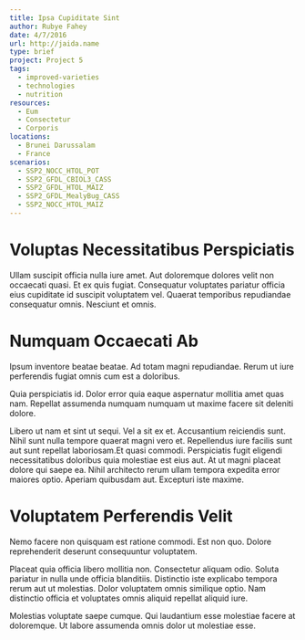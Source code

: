 ```yaml
---
title: Ipsa Cupiditate Sint
author: Rubye Fahey
date: 4/7/2016
url: http://jaida.name
type: brief
project: Project 5
tags:
  - improved-varieties
  - technologies
  - nutrition
resources:
  - Eum
  - Consectetur
  - Corporis
locations:
  - Brunei Darussalam
  - France
scenarios:
  - SSP2_NOCC_HTOL_POT
  - SSP2_GFDL_CBIOL3_CASS
  - SSP2_GFDL_HTOL_MAIZ
  - SSP2_GFDL_MealyBug_CASS
  - SSP2_NOCC_HTOL_MAIZ
---
```

# Voluptas Necessitatibus Perspiciatis
Ullam suscipit officia nulla iure amet. Aut doloremque dolores velit non occaecati quasi. Et ex quis fugiat. Consequatur voluptates pariatur officia eius cupiditate id suscipit voluptatem vel. Quaerat temporibus repudiandae consequatur omnis. Nesciunt et omnis.

# Numquam Occaecati Ab
Ipsum inventore beatae beatae. Ad totam magni repudiandae. Rerum ut iure perferendis fugiat omnis cum est a doloribus.
 Quia perspiciatis id. Dolor error quia eaque aspernatur mollitia amet quas nam. Repellat assumenda numquam numquam ut maxime facere sit deleniti dolore.
 Libero ut nam et sint ut sequi. Vel a sit ex et. Accusantium reiciendis sunt. Nihil sunt nulla tempore quaerat magni vero et. Repellendus iure facilis sunt aut sunt repellat laboriosam.Et quasi commodi. Perspiciatis fugit eligendi necessitatibus doloribus quia molestiae est eius aut. At ut magni placeat dolore qui saepe ea. Nihil architecto rerum ullam tempora expedita error maiores optio. Aperiam quibusdam aut. Excepturi iste maxime.

# Voluptatem Perferendis Velit
Nemo facere non quisquam est ratione commodi. Est non quo. Dolore reprehenderit deserunt consequuntur voluptatem.
 Placeat quia officia libero mollitia non. Consectetur aliquam odio. Soluta pariatur in nulla unde officia blanditiis. Distinctio iste explicabo tempora rerum aut ut molestias. Dolor voluptatem omnis similique optio. Nam distinctio officia et voluptates omnis aliquid repellat aliquid iure.
 Molestias voluptate saepe cumque. Qui laudantium esse molestiae facere at doloremque. Ut labore assumenda omnis dolor ut molestiae esse.
